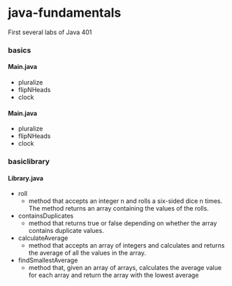 # java-fundamentals
First several labs of Java 401

### basics

#### Main.java
- pluralize
- flipNHeads
- clock

#### Main.java
- pluralize
- flipNHeads
- clock

### basiclibrary

#### Library.java
- roll
  - method that accepts an integer n and rolls a six-sided dice n times. The method returns an array containing the values of the rolls. 
- containsDuplicates
  - method that returns true or false depending on whether the array contains duplicate values.
- calculateAverage
  - method that accepts an array of integers and calculates and returns the average of all the values in the array.
- findSmallestAverage
  - method that, given an array of arrays, calculates the average value for each array and return the array with the lowest average

